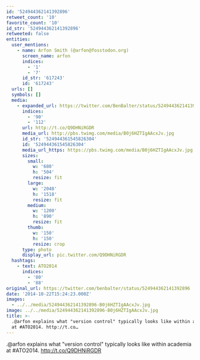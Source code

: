 ```yaml
---
id: '524944362141392896'
retweet_count: '10'
favorite_count: '10'
id_str: '524944362141392896'
retweeted: false
entities:
  user_mentions:
    - name: Arfon Smith (@arfon@fosstodon.org)
      screen_name: arfon
      indices:
        - '1'
        - '7'
      id_str: '617243'
      id: '617243'
  urls: []
  symbols: []
  media:
    - expanded_url: https://twitter.com/BenBalter/status/524944362141392896/photo/1
      indices:
        - '90'
        - '112'
      url: http://t.co/Q9DHNiRGDR
      media_url: http://pbs.twimg.com/media/B0j6HZTIgAAcxJv.jpg
      id_str: '524944361545826304'
      id: '524944361545826304'
      media_url_https: https://pbs.twimg.com/media/B0j6HZTIgAAcxJv.jpg
      sizes:
        small:
          w: '680'
          h: '504'
          resize: fit
        large:
          w: '2048'
          h: '1518'
          resize: fit
        medium:
          w: '1200'
          h: '890'
          resize: fit
        thumb:
          w: '150'
          h: '150'
          resize: crop
      type: photo
      display_url: pic.twitter.com/Q9DHNiRGDR
  hashtags:
    - text: ATO2014
      indices:
        - '80'
        - '88'
original_url: https://twitter.com/benbalter/status/524944362141392896
date: '2014-10-22T15:24:23.000Z'
images:
  - ../../media/524944362141392896-B0j6HZTIgAAcxJv.jpg
image: ../../media/524944362141392896-B0j6HZTIgAAcxJv.jpg
title: >-
  .@arfon explains what "version control" typically looks like within academia
  at #ATO2014. http://t.co…
---
```


.@arfon explains what "version control" typically looks like within academia at #ATO2014. http://t.co/Q9DHNiRGDR